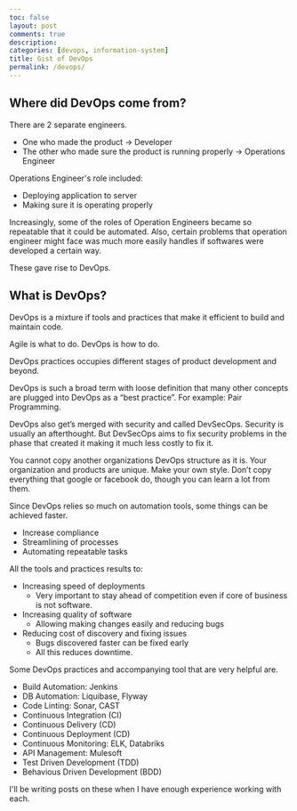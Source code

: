 ```yaml
---
toc: false
layout: post
comments: true
description: 
categories: [devops, information-system]
title: Gist of DevOps
permalink: /devops/
---
```


<div style='display: none'>

My dear younger self, 

You believed DevOps is bs and a buzzword. It kind of is. But it is highly valuable and important too.

Though you won’t always build something awesome from scratch and instead configure an existing tool to do the job, without DevOps you won’t be free to code.

You’ll spend all your time maintaining and deploying your code manually.

In this post, I’ll try to convince you why upper management likes DevOps so much.

</div>


## Where did DevOps come from?

There are 2 separate engineers. 
- One who made the product -> Developer
- The other who made sure the product is running properly -> Operations Engineer

Operations Engineer's role included:
- Deploying application to server
- Making sure it is operating properly

Increasingly, some of the roles of Operation Engineers became so repeatable that it could be automated. Also, certain problems that operation engineer might face was much more easily handles if softwares were developed a certain way.

These gave rise to DevOps.

## What is DevOps?

DevOps is a mixture if tools and practices that make it efficient to build and maintain code.

Agile is what to do. DevOps is how to do.

DevOps practices occupies different stages of product development and beyond.

DevOps is such a broad term with loose definition that many other concepts are plugged into DevOps as a “best practice”. For example: Pair Programming.

DevOps also get’s merged with security and called DevSecOps. Security is usually an afterthought. But DevSecOps aims to fix security problems in the phase that created it making it much less costly to fix it.

You cannot copy another organizations DevOps structure as it is. Your organization and products are unique. Make your own style. Don’t copy everything that google or facebook do, though you can learn a lot from them.

Since DevOps relies so much on automation tools, some things can be achieved faster.
- Increase compliance
- Streamlining of processes
- Automating repeatable tasks

All the tools and practices results to:
- Increasing speed of deployments
    - Very important to stay ahead of competition even if core of business is not software.
- Increasing quality of software
    - Allowing making changes easily and reducing bugs
- Reducing cost of discovery and fixing issues
    - Bugs discovered faster can be fixed early
    - All this reduces downtime.

Some DevOps practices and accompanying tool that are very helpful are.
- Build Automation: Jenkins
- DB Automation: Liquibase, Flyway
- Code Linting: Sonar, CAST
- Continuous Integration (CI)
- Continuous Delivery (CD)
- Continuous Deployment (CD)
- Continuous Monitoring: ELK, Databriks
- API Management: Mulesoft
- Test Driven Development (TDD)
- Behavious Driven Development (BDD)

I'll be writing posts on these when I have enough experience working with each.